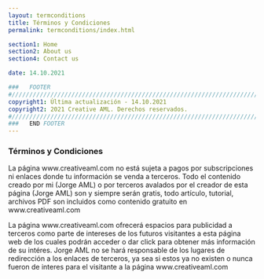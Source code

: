 ```yaml
---
layout: termconditions
title: Términos y Condiciones
permalink: termconditions/index.html

section1: Home
section2: About us
section4: Contact us

date: 14.10.2021

###   FOOTER
#//////////////////////////////////////////////////////////////////////////////
copyright1: Última actualización - 14.10.2021
copyright2: 2021 Creative AML. Derechos reservados. 
#//////////////////////////////////////////////////////////////////////////////
###   END FOOTER
---
```

<h3>Términos y Condiciones</h3>
<p>La página www.creativeaml.com no está sujeta a pagos por subscripciones ni enlaces donde tu información se venda a terceros. Todo el contenido creado por mi (Jorge AML) o por terceros avalados por el creador de esta página (Jorge AML) son y siempre serán gratis, todo artículo, tutorial, archivos PDF son incluidos como contenido gratuito en www.creativeaml.com</p>
<p>La página www.creativeaml.com ofrecerá espacios para publicidad a terceros como parte de intereses de los futuros visitantes a esta página web de los cuales podrán acceder o dar click para obtener más información de su intéres. Jorge AML no se hará responsable de los lugares de redirección a los enlaces de terceros, ya sea si estos ya no existen o nunca fueron de interes para el visitante a la página www.creativeaml.com</p>

